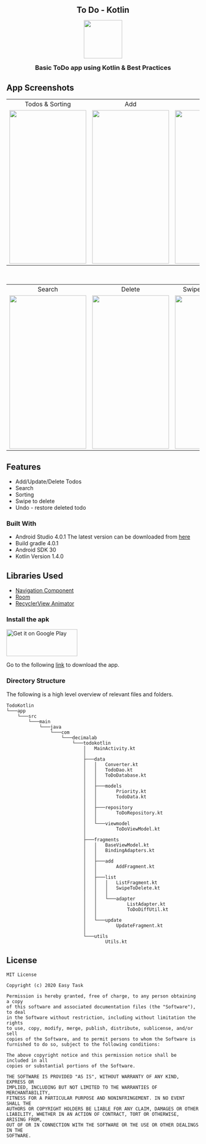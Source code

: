 <h2 style="margin-bottom: 0;" align="center">To Do - Kotlin</h2>

<p align="center">
<img src="https://user-images.githubusercontent.com/15268903/91800532-f0ce2c00-ec4a-11ea-946b-bfe8005ac3f1.png" height="100" width="100">
<h3 style="margin-top: 0;" align="center">Basic ToDo app using Kotlin & Best Practices</h3>

</p>
	
## App Screenshots
<table>
  <tr>
     <td align="center">Todos & Sorting</td>
     <td align="center">Add</td>
     <td align="center">Update</td>
  </tr>
  <tr>
    <td valign="top"><img src="https://user-images.githubusercontent.com/15268903/91808401-540d8d80-ec4e-11ea-802c-9942645be73a.gif" height="400" width="200"></td>
    <td valign="top"><img src="https://user-images.githubusercontent.com/15268903/91810398-a13e2f00-ec4f-11ea-82ce-2b0b3c4dd80a.gif" height="400" width="200"></td>
    <td valign="top"><img src="https://user-images.githubusercontent.com/15268903/91811657-b025e100-ec51-11ea-8677-1086057508a7.gif" height="400" width="200"></td>
   
   
  </tr>
 </table>
 <br>
 <table>
  <tr>
     <td align="center">Search</td>
     <td align="center">Delete</td>
     <td align="center">Swipe Delete & Undo</td>
  </tr>
  <tr>
    <td valign="top"><img src="https://user-images.githubusercontent.com/15268903/91811770-d8addb00-ec51-11ea-8a81-1b9b8fdcab9b.gif" height="400" width="200"></td>
    <td valign="top"><img src="https://user-images.githubusercontent.com/15268903/91812956-bb7a0c00-ec53-11ea-8c59-453683c5467f.gif" height="400" width="200"></td>
    <td valign="top"><img src="https://user-images.githubusercontent.com/15268903/91812961-bd43cf80-ec53-11ea-9213-7d9030c2887e.gif" height="400" width="200"></td>
  </tr>
 </table>

## Features

* Add/Update/Delete Todos
* Search
* Sorting
* Swipe to delete
* Undo - restore deleted todo

### Built With

* Android Studio 4.0.1 The latest version can be downloaded from [here](https://developer.android.com/studio/)
* Build gradle 4.0.1
* Android SDK 30
* Kotlin Version 1.4.0

## Libraries Used
* [Navigation Component](https://developer.android.com/guide/navigation/navigation-getting-started)
* [Room](https://developer.android.com/topic/libraries/architecture/room)
* [RecyclerView Animator](https://github.com/wasabeef/recyclerview-animators)

### Install the apk

<a href="https://shakilahmedshaj.com//apks/ToDoKotlin.apk"><img alt="Get it on Google Play" src="https://play.google.com/intl/en_us/badges/images/generic/en_badge_web_generic.png" width="185" height="70"/></a>

Go to the following [link](https://shakilahmedshaj.com//apks/ToDoKotlin.apk) to download the app.

### Directory Structure

The following is a high level overview of relevant files and folders.

```
TodoKotlin
└───app
    └───src
        └───main
            └───java
                └───com
                    └───decimalab
                        └───todokotlin
                            │   MainActivity.kt
                            │
                            ├───data
                            │   │   Converter.kt
                            │   │   TodoDao.kt
                            │   │   ToDoDatabase.kt
                            │   │
                            │   ├───models
                            │   │       Priority.kt
                            │   │       TodoData.kt
                            │   │
                            │   ├───repository
                            │   │       ToDoRepository.kt
                            │   │
                            │   └───viewmodel
                            │           ToDoViewModel.kt
                            │
                            ├───fragments
                            │   │   BaseViewModel.kt
                            │   │   BindingAdapters.kt
                            │   │
                            │   ├───add
                            │   │       AddFragment.kt
                            │   │
                            │   ├───list
                            │   │   │   ListFragment.kt
                            │   │   │   SwipeToDelete.kt
                            │   │   │
                            │   │   └───adapter
                            │   │           ListAdapter.kt
                            │   │           ToDoDiffUtil.kt
                            │   │
                            │   └───update
                            │           UpdateFragment.kt
                            │
                            └───utils
                                    Utils.kt
```

## License
```
MIT License

Copyright (c) 2020 Easy Task

Permission is hereby granted, free of charge, to any person obtaining a copy
of this software and associated documentation files (the "Software"), to deal
in the Software without restriction, including without limitation the rights
to use, copy, modify, merge, publish, distribute, sublicense, and/or sell
copies of the Software, and to permit persons to whom the Software is
furnished to do so, subject to the following conditions:

The above copyright notice and this permission notice shall be included in all
copies or substantial portions of the Software.

THE SOFTWARE IS PROVIDED "AS IS", WITHOUT WARRANTY OF ANY KIND, EXPRESS OR
IMPLIED, INCLUDING BUT NOT LIMITED TO THE WARRANTIES OF MERCHANTABILITY,
FITNESS FOR A PARTICULAR PURPOSE AND NONINFRINGEMENT. IN NO EVENT SHALL THE
AUTHORS OR COPYRIGHT HOLDERS BE LIABLE FOR ANY CLAIM, DAMAGES OR OTHER
LIABILITY, WHETHER IN AN ACTION OF CONTRACT, TORT OR OTHERWISE, ARISING FROM,
OUT OF OR IN CONNECTION WITH THE SOFTWARE OR THE USE OR OTHER DEALINGS IN THE
SOFTWARE.
```

 

